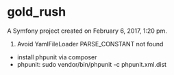 gold_rush
=========

A Symfony project created on February 6, 2017, 1:20 pm.

1. Avoid YamlFileLoader PARSE_CONSTANT not found
* install phpunit via composer
* phpunit:  sudo vendor/bin/phpunit -c phpunit.xml.dist

